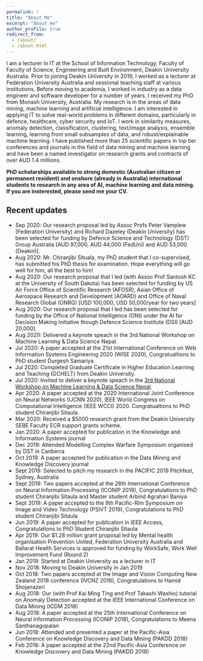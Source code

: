 ```yaml
---
permalink: /
title: "About Me"
excerpt: "About me"
author_profile: true
redirect_from: 
  - /about/
  - /about.html
---
```


I am a lecturer in IT at the School of Information Technology, Faculty of Faculty of Science, Engineering and Built Environment, Deakin University Australia. Prior to joining Deakin University in 2019, I worked as a lecturer at Federation University Australia and sessional teaching staff at various institutions. Before moving to academia, I worked in industry as a data engineer and software developer for a number of years. I received my PhD from Monash University, Australia. My research is in the areas of data mining, machine learning and artificial intelligence. I am interested in applying IT to solve real-world problems in different domains, particularly in defence, healthcare, cyber security and IoT. I work in similarity measures, anomaly detection, classification, clustering, text/image analysis, ensemble learning, learning from small subsamples of data, and robust/explainable machine learning. I have published more than 25 scientific papers in top tier conferences and journals in the field of data mining and machine learning and have been a named investigator on research grants and contracts of over AUD 1.4 millions. 

<b>PhD scholarships available to strong domestic (Australian citizen or permanent resident) and onshore (already in Australia) international students to research in any area of AI, machine learning and data mining. If you are insterested, please send me your CV.</b>

Recent updates
----------------------
* Sep 2020: Our research proposal led by Assoc Profs Peter Vamplew (Federation University) and Richard Dazeley (Deakin University) has been selected for funding by Defence Science and Technology (DST) Group Australia [AUD 97,000, AUD 44,000 (FedUni) and AUD 53,000 (Deakin)].
* Aug 2020: Mr. Chiranjibi Situala, my PhD student that I co-supervised, has submitted his PhD thesis for examination. Hope everything will go well for him, all the best to him!
* Aug 2020: Our research proposal that I led (with Assoc Prof Santosh KC at the University of South Dakota) has been selected for funding by US Air Force Office of Scientific Research (AFOSR), Asian Office of Aerospace Research and Development (AOARD) and Office of Naval Research Global (ONRG) [USD 100,000, USD 50,000/year for two years] 
* Aug 2020: Our research proposal that I led has been selected for funding by the Office of National Intelligence (ONI) under the AI for Decision Making Initiative though Defence Science Institute (DSI) [AUD 20,000]. 
* Aug 2020: Delivered a keynote speach in the 3rd National Workshop on Machine Learning & Data Science Nepal.
* Jul 2020: A paper accepted at the 21st International Conference on Web Information Systems Engineering 2020 (WISE 2020), Congratualtions to PhD student Durgesh Samariya.
* Jul 2020: Completed Graduate Certificate in Higher Education Learning and Teaching (GCHELT) from Deakin University.
* Jul 2020: Invited to deliver a keynote speach in the [<span>3rd National Workshop on Machine Learning & Data Science Nepal</span>](https://www.mldsn.org/speakers).
* Apr 2020: A paper accepted at the 2020 International Joint Conference on Neural Networks (IJCNN 2020), IEEE World Congress on Computational Intelligence (IEEE WCCI) 2020. Congratualtions to PhD student Chiranjibi Sitaula.
* Mar 2020: Received a $5000 research grant from the Deakin University SEBE Faculty ECR support grants scheme. 
* Jan 2020: A paper accepted for publication in the Knowledge and Information Systems journal 
* Dec 2019: Attended Modelling Complex Warfare Symposium organised by DST in Canberra
* Oct 2019: A paper accepted for publication in the Data Mining and Knowledge Discovery journal
* Sept 2019: Selected to pitch my research in the PACIFIC 2019 Pitchfest, Sydney, Australia  
* Sept 2019: Two papers accepted at the 26th International Conference on Neural Information Processing (ICONIP 2019), Congratulations to PhD student Chiranjibi Sitaula and Master student Arbind Agrahari Baniya
* Sept 2019: A paper accepted to the 9th Pacific-Rim Symposium on Image and Video Technology (PSIVT 2019), Congratulations to PhD student Chiranjibi Sitaula
* Jun 2019: A paper accepted for publication in IEEE Access, Congratulations to PhD Student Chiranjibi Sitaula
* Apr 2019: Our $1.28 million grant proposal led by Mental health organisation Prevention United, Federation University Australia and Ballarat Health Services is approved for funding by WorkSafe, Work Well Improvement Fund (Round 2) 
* Jan 2019: Started at Deakin University as a lecturer in IT
* Nov 2018: Moving to Deakin University in Jan 2019
* Oct 2018: Two papers accepted at the Image and Vision Computing New Zealand 2018 conference (IVCNZ 2018), Congratulations to Hamid Shojanazeri 
* Aug 2018: Our (with Prof Kai Ming Ting and Prof Takashi Washio) tutorial on Anomaly Detection accepted at the IEEE International Conference on Data Mining (ICDM 2018)
* Aug 2018: A paper accepted at the 25th International Conference on Neural Information Processing (ICONIP 2018), Congratulations to Meena Santhanagopalan 
* Jun 2018: Attended and presented a paper at the Pacific-Asia Conference on Knowledge Discovery and Data Mining (PAKDD 2018) 
* Feb 2018: A paper accepted at the 22nd Pacific-Asia Conference on Knowledge Discovery and Data Mining (PAKDD 2018)
